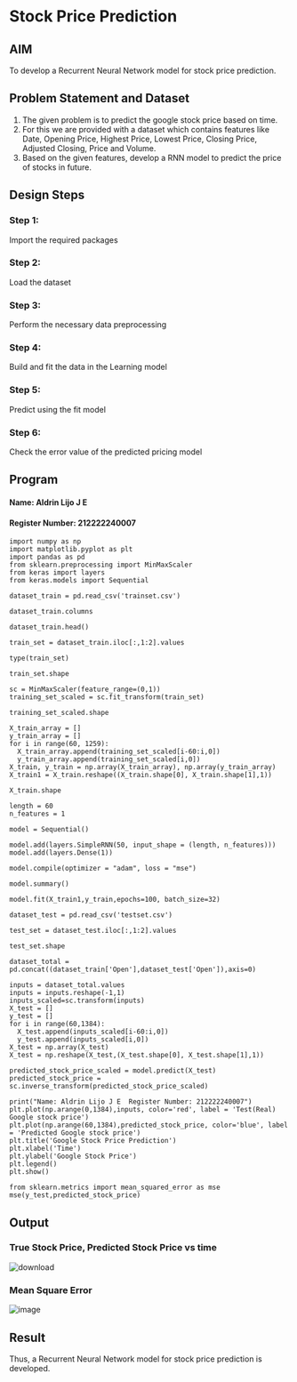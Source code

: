 # Stock Price Prediction

## AIM

To develop a Recurrent Neural Network model for stock price prediction.

## Problem Statement and Dataset
1. The given problem is to predict the google stock price based on time.
2. For this we are provided with a dataset which contains features like Date, Opening Price, Highest Price, Lowest Price, Closing Price, Adjusted Closing, Price and Volume.
3. Based on the given features, develop a RNN model to predict the price of stocks in future.

## Design Steps

### Step 1:
Import the required packages
### Step 2:
Load the dataset
### Step 3:
Perform the necessary data preprocessing
### Step 4:
Build and fit the data in the Learning model
### Step 5:
Predict using the fit model
### Step 6:
Check the error value of the predicted pricing model

## Program
#### Name: Aldrin Lijo J E
#### Register Number: 212222240007
```
import numpy as np
import matplotlib.pyplot as plt
import pandas as pd
from sklearn.preprocessing import MinMaxScaler
from keras import layers
from keras.models import Sequential

dataset_train = pd.read_csv('trainset.csv')

dataset_train.columns

dataset_train.head()

train_set = dataset_train.iloc[:,1:2].values

type(train_set)

train_set.shape

sc = MinMaxScaler(feature_range=(0,1))
training_set_scaled = sc.fit_transform(train_set)

training_set_scaled.shape

X_train_array = []
y_train_array = []
for i in range(60, 1259):
  X_train_array.append(training_set_scaled[i-60:i,0])
  y_train_array.append(training_set_scaled[i,0])
X_train, y_train = np.array(X_train_array), np.array(y_train_array)
X_train1 = X_train.reshape((X_train.shape[0], X_train.shape[1],1))

X_train.shape

length = 60
n_features = 1

model = Sequential()

model.add(layers.SimpleRNN(50, input_shape = (length, n_features)))
model.add(layers.Dense(1))

model.compile(optimizer = "adam", loss = "mse")

model.summary()

model.fit(X_train1,y_train,epochs=100, batch_size=32)

dataset_test = pd.read_csv('testset.csv')

test_set = dataset_test.iloc[:,1:2].values

test_set.shape

dataset_total = pd.concat((dataset_train['Open'],dataset_test['Open']),axis=0)

inputs = dataset_total.values
inputs = inputs.reshape(-1,1)
inputs_scaled=sc.transform(inputs)
X_test = []
y_test = []
for i in range(60,1384):
  X_test.append(inputs_scaled[i-60:i,0])
  y_test.append(inputs_scaled[i,0])
X_test = np.array(X_test)
X_test = np.reshape(X_test,(X_test.shape[0], X_test.shape[1],1))

predicted_stock_price_scaled = model.predict(X_test)
predicted_stock_price = sc.inverse_transform(predicted_stock_price_scaled)

print("Name: Aldrin Lijo J E  Register Number: 212222240007")
plt.plot(np.arange(0,1384),inputs, color='red', label = 'Test(Real) Google stock price')
plt.plot(np.arange(60,1384),predicted_stock_price, color='blue', label = 'Predicted Google stock price')
plt.title('Google Stock Price Prediction')
plt.xlabel('Time')
plt.ylabel('Google Stock Price')
plt.legend()
plt.show()

from sklearn.metrics import mean_squared_error as mse
mse(y_test,predicted_stock_price)
```
## Output

### True Stock Price, Predicted Stock Price vs time
![download](https://github.com/aldrinlijo04/rnn-stock-price-prediction/assets/118544279/ba849922-1771-4d2b-b58a-dfe448140a9a)

### Mean Square Error
![image](https://github.com/aldrinlijo04/rnn-stock-price-prediction/assets/118544279/b257b663-867d-469e-a094-50af831aee92)

## Result
Thus, a Recurrent Neural Network model for stock price prediction is developed.
